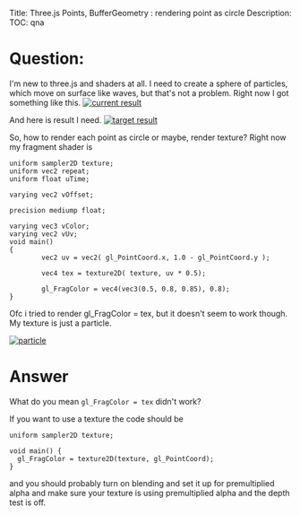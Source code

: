 Title: Three.js Points, BufferGeometry : rendering point as circle
Description:
TOC: qna

# Question:

I'm new to three.js and shaders at all.
I need to create a sphere of particles, which move on surface like waves, but that's not a problem. Right now I got something like this.
[![current result][1]][1]

And here is result I need.
[![target result][2]][2]

So, how to render each point as circle or maybe, render texture? Right now my fragment shader is

    uniform sampler2D texture;
    uniform vec2 repeat;
    uniform float uTime;
    
    varying vec2 vOffset;
    
    precision mediump float;
    
    varying vec3 vColor;
    varying vec2 vUv;
    void main()
    {
            vec2 uv = vec2( gl_PointCoord.x, 1.0 - gl_PointCoord.y );
    
            vec4 tex = texture2D( texture, uv * 0.5);
            
            gl_FragColor = vec4(vec3(0.5, 0.8, 0.85), 0.8);
    }


Ofc i tried to render gl_FragColor = tex, but it doesn't seem to work though. My texture is just a particle.

[![particle][3]][3]


  [1]: https://i.stack.imgur.com/CqyOe.png
  [2]: https://i.stack.imgur.com/0mNFP.jpg
  [3]: https://i.stack.imgur.com/nO3u1.png

# Answer

What do you mean `gl_FragColor = tex` didn't work?

If you want to use a texture the code should be

    uniform sampler2D texture;

    void main() {
      gl_FragColor = texture2D(texture, gl_PointCoord);
    }

and you should probably turn on blending and set it up for premultiplied alpha and make sure your texture is using premultiplied alpha and the depth test is off.
